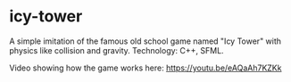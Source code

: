 # icy-tower
A simple imitation of the famous old school game named "Icy Tower" with physics like collision and gravity.
Technology: C++, SFML.

Video showing how the game works here: https://youtu.be/eAQaAh7KZKk
